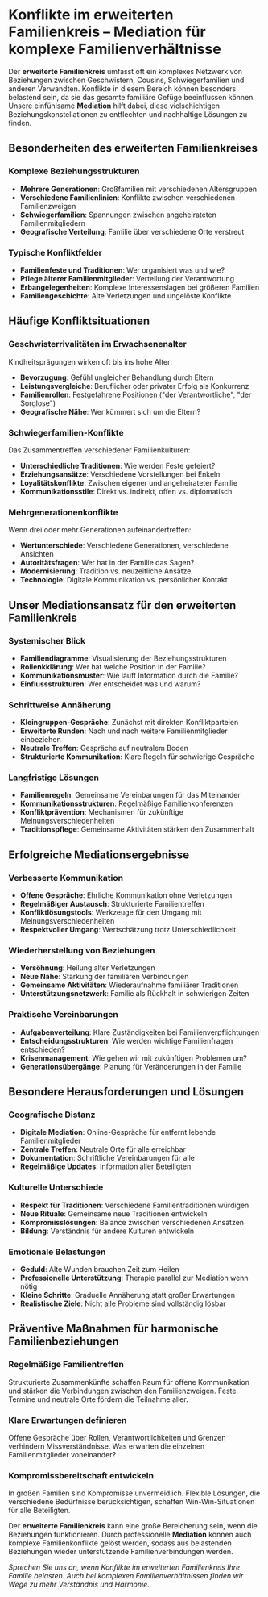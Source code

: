 # Konflikte im erweiterten Familienkreis – Mediation für komplexe Familienverhältnisse

Der **erweiterte Familienkreis** umfasst oft ein komplexes Netzwerk von Beziehungen zwischen Geschwistern, Cousins, Schwiegerfamilien und anderen Verwandten. Konflikte in diesem Bereich können besonders belastend sein, da sie das gesamte familiäre Gefüge beeinflussen können. Unsere einfühlsame **Mediation** hilft dabei, diese vielschichtigen Beziehungskonstellationen zu entflechten und nachhaltige Lösungen zu finden.

## Besonderheiten des erweiterten Familienkreises

### Komplexe Beziehungsstrukturen
- **Mehrere Generationen**: Großfamilien mit verschiedenen Altersgruppen
- **Verschiedene Familienlinien**: Konflikte zwischen verschiedenen Familienzweigen
- **Schwiegerfamilien**: Spannungen zwischen angeheirateten Familienmitgliedern
- **Geografische Verteilung**: Familie über verschiedene Orte verstreut

### Typische Konfliktfelder
- **Familienfeste und Traditionen**: Wer organisiert was und wie?
- **Pflege älterer Familienmitglieder**: Verteilung der Verantwortung
- **Erbangelegenheiten**: Komplexe Interessenslagen bei größeren Familien
- **Familiengeschichte**: Alte Verletzungen und ungelöste Konflikte

## Häufige Konfliktsituationen

### Geschwisterrivalitäten im Erwachsenenalter
Kindheitsprägungen wirken oft bis ins hohe Alter:
- **Bevorzugung**: Gefühl ungleicher Behandlung durch Eltern
- **Leistungsvergleiche**: Beruflicher oder privater Erfolg als Konkurrenz
- **Familienrollen**: Festgefahrene Positionen ("der Verantwortliche", "der Sorglose")
- **Geografische Nähe**: Wer kümmert sich um die Eltern?

### Schwiegerfamilien-Konflikte
Das Zusammentreffen verschiedener Familienkulturen:
- **Unterschiedliche Traditionen**: Wie werden Feste gefeiert?
- **Erziehungsansätze**: Verschiedene Vorstellungen bei Enkeln
- **Loyalitätskonflikte**: Zwischen eigener und angeheirateter Familie
- **Kommunikationsstile**: Direkt vs. indirekt, offen vs. diplomatisch

### Mehrgenerationenkonflikte
Wenn drei oder mehr Generationen aufeinandertreffen:
- **Wertunterschiede**: Verschiedene Generationen, verschiedene Ansichten
- **Autoritätsfragen**: Wer hat in der Familie das Sagen?
- **Modernisierung**: Tradition vs. neuzeitliche Ansätze
- **Technologie**: Digitale Kommunikation vs. persönlicher Kontakt

## Unser Mediationsansatz für den erweiterten Familienkreis

### Systemischer Blick
- **Familiendiagramme**: Visualisierung der Beziehungsstrukturen
- **Rollenkklärung**: Wer hat welche Position in der Familie?
- **Kommunikationsmuster**: Wie läuft Information durch die Familie?
- **Einflussstrukturen**: Wer entscheidet was und warum?

### Schrittweise Annäherung
- **Kleingruppen-Gespräche**: Zunächst mit direkten Konfliktparteien
- **Erweiterte Runden**: Nach und nach weitere Familienmitglieder einbeziehen
- **Neutrale Treffen**: Gespräche auf neutralem Boden
- **Strukturierte Kommunikation**: Klare Regeln für schwierige Gespräche

### Langfristige Lösungen
- **Familienregeln**: Gemeinsame Vereinbarungen für das Miteinander
- **Kommunikationsstrukturen**: Regelmäßige Familienkonferenzen
- **Konfliktprävention**: Mechanismen für zukünftige Meinungsverschiedenheiten
- **Traditionspflege**: Gemeinsame Aktivitäten stärken den Zusammenhalt

## Erfolgreiche Mediationsergebnisse

### Verbesserte Kommunikation
- **Offene Gespräche**: Ehrliche Kommunikation ohne Verletzungen
- **Regelmäßiger Austausch**: Strukturierte Familientreffen
- **Konfliktlösungstools**: Werkzeuge für den Umgang mit Meinungsverschiedenheiten
- **Respektvoller Umgang**: Wertschätzung trotz Unterschiedlichkeit

### Wiederherstellung von Beziehungen
- **Versöhnung**: Heilung alter Verletzungen
- **Neue Nähe**: Stärkung der familiären Verbindungen
- **Gemeinsame Aktivitäten**: Wiederaufnahme familiärer Traditionen
- **Unterstützungsnetzwerk**: Familie als Rückhalt in schwierigen Zeiten

### Praktische Vereinbarungen
- **Aufgabenverteilung**: Klare Zuständigkeiten bei Familienverpflichtungen
- **Entscheidungsstrukturen**: Wie werden wichtige Familienfragen entschieden?
- **Krisenmanagement**: Wie gehen wir mit zukünftigen Problemen um?
- **Generationsübergänge**: Planung für Veränderungen in der Familie

## Besondere Herausforderungen und Lösungen

### Geografische Distanz
- **Digitale Mediation**: Online-Gespräche für entfernt lebende Familienmitglieder
- **Zentrale Treffen**: Neutrale Orte für alle erreichbar
- **Dokumentation**: Schriftliche Vereinbarungen für alle
- **Regelmäßige Updates**: Information aller Beteiligten

### Kulturelle Unterschiede
- **Respekt für Traditionen**: Verschiedene Familientraditionen würdigen
- **Neue Rituale**: Gemeinsame neue Traditionen entwickeln
- **Kompromisslösungen**: Balance zwischen verschiedenen Ansätzen
- **Bildung**: Verständnis für andere Kulturen entwickeln

### Emotionale Belastungen
- **Geduld**: Alte Wunden brauchen Zeit zum Heilen
- **Professionelle Unterstützung**: Therapie parallel zur Mediation wenn nötig
- **Kleine Schritte**: Graduelle Annäherung statt großer Erwartungen
- **Realistische Ziele**: Nicht alle Probleme sind vollständig lösbar

## Präventive Maßnahmen für harmonische Familienbeziehungen

### Regelmäßige Familientreffen
Strukturierte Zusammenkünfte schaffen Raum für offene Kommunikation und stärken die Verbindungen zwischen den Familienzweigen. Feste Termine und neutrale Orte fördern die Teilnahme aller.

### Klare Erwartungen definieren
Offene Gespräche über Rollen, Verantwortlichkeiten und Grenzen verhindern Missverständnisse. Was erwarten die einzelnen Familienmitglieder voneinander?

### Kompromissbereitschaft entwickeln
In großen Familien sind Kompromisse unvermeidlich. Flexible Lösungen, die verschiedene Bedürfnisse berücksichtigen, schaffen Win-Win-Situationen für alle Beteiligten.

Der **erweiterte Familienkreis** kann eine große Bereicherung sein, wenn die Beziehungen funktionieren. Durch professionelle **Mediation** können auch komplexe Familienkonflikte gelöst werden, sodass aus belastenden Beziehungen wieder unterstützende Familienverbindungen werden.

*Sprechen Sie uns an, wenn Konflikte im erweiterten Familienkreis Ihre Familie belasten. Auch bei komplexen Familienverhältnissen finden wir Wege zu mehr Verständnis und Harmonie.*